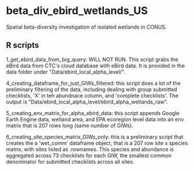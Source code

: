 # beta_div_ebird_wetlands_US
Spatial beta-diversity investigation of isolated wetlands in CONUS.

## R scripts

1_get_ebird_data_from_big_query: WILL NOT RUN. This script grabs the eBird data from CTC's cloud database with eBird data. It is provided in the data folder
under "Data/ebird_local_alpha_level/". 

4_creating_dataframe_for_just_GIWs_filtered: this script does a lot of the preliminary filtering of the data, including dealing with group submitted checklists, 'X' in teh abundnace column, and 'complete checklists'. The output is "Data/ebird_local_alpha_level/ebird_alpha_wetlands_raw". 

5_creating_env_matrix_for_alpha_ebird_data: this script appends Google Earth Engine data, wetland area, and EPA ecoregion level data into an env matrix that is 207 rows long (same number of GIWs). 

6_creating_site_species_matrix_GIWs_only: this is a preliminary script that creates the a 'wet_comm' dataframe object, that is a 207 row site x species matrix, with sites listed as .rownames. This species and abundance is aggregated across 73 checklists for each GIW, the smallest common denominator for submitted checklists across all sites. 
